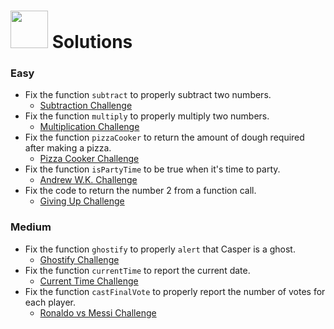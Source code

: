 # <img src="https://cloud.githubusercontent.com/assets/7833470/10423298/ea833a68-7079-11e5-84f8-0a925ab96893.png" width="60"> Solutions

### Easy
* Fix the function `subtract` to properly subtract two numbers.
  * <a href="http://jsfiddle.net/eerwitt/wwp7L069/6/" target="_blank">Subtraction Challenge</a>
* Fix the function `multiply` to properly multiply two numbers.
  * <a href="http://jsfiddle.net/eerwitt/8p27eo1r/2/" target="_blank">Multiplication Challenge</a>
* Fix the function `pizzaCooker` to return the amount of dough required after making a pizza.
  * <a href="http://jsfiddle.net/eerwitt/6umogevv/2/" target="_blank">Pizza Cooker Challenge</a>
* Fix the function `isPartyTime` to be true when it's time to party.
  * <a href="http://jsfiddle.net/eerwitt/oLLmbfrk/6/" target="_blank">Andrew W.K. Challenge</a>
* Fix the code to return the number 2 from a function call.
  * <a href="http://jsfiddle.net/eerwitt/2rvpLw66/3/" target="_blank">Giving Up Challenge</a>

### Medium
* Fix the function `ghostify` to properly `alert` that Casper is a ghost.
  * <a href="http://jsfiddle.net/eerwitt/64uwoz3y/1/" target="_blank">Ghostify Challenge</a>
* Fix the function `currentTime` to report the current date.
  * <a href="http://jsfiddle.net/eerwitt/2uxcrhwo/1/" target="_blank">Current Time Challenge</a>
* Fix the function `castFinalVote` to properly report the number of votes for each player.
  * <a href="http://jsfiddle.net/eerwitt/fyr23kg6/3/" target="_blank">Ronaldo vs Messi Challenge</a>
